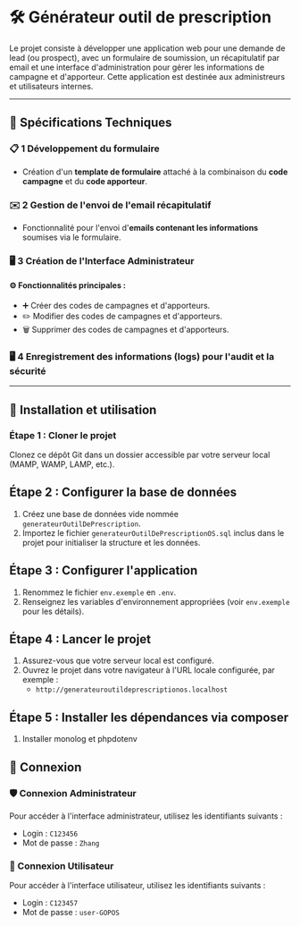 # 🛠️ Générateur outil de prescription

Le projet consiste à développer une application web pour une demande de lead (ou prospect), avec un formulaire de soumission, un récapitulatif par email et une interface d'administration pour gérer les informations de campagne et d'apporteur. 
Cette application est destinée aux administreurs et utilisateurs internes.

---

## 🔧 Spécifications Techniques

### 📋 1 Développement du formulaire 
- Création d'un **template de formulaire** attaché à la combinaison du **code campagne** et du **code apporteur**.

### ✉️ 2 Gestion de l'envoi de l'email récapitulatif
- Fonctionnalité pour l'envoi d'**emails contenant les informations** soumises via le formulaire.

### 🖥️ 3 Création de l'Interface Administrateur

#### ⚙️ Fonctionnalités principales :
- ➕ Créer des codes de campagnes et d'apporteurs.
- ✏️ Modifier des codes de campagnes et d'apporteurs.
- 🗑️ Supprimer des codes de campagnes et d'apporteurs.

### 🖥️ 4 Enregistrement des informations (**logs**) pour l'audit et la sécurité

---

## 🚀 Installation et utilisation

### Étape 1 : Cloner le projet
Clonez ce dépôt Git dans un dossier accessible par votre serveur local (MAMP, WAMP, LAMP, etc.).

##  Étape 2 : Configurer la base de données
1. Créez une base de données vide nommée `generateurOutilDePrescription`.
2. Importez le fichier `generateurOutilDePrescriptionOS.sql` inclus dans le projet pour initialiser la structure et les données.

##  Étape 3 : Configurer l'application
1. Renommez le fichier `env.exemple` en `.env`.
2. Renseignez les variables d'environnement appropriées (voir `env.exemple` pour les détails).

##  Étape 4 : Lancer le projet
1. Assurez-vous que votre serveur local est configuré.
2. Ouvrez le projet dans votre navigateur à l'URL locale configurée, par exemple :
   - `http://generateuroutildeprescriptionos.localhost`

##  Étape 5 : Installer les dépendances via composer
1. Installer monolog et phpdotenv 

## 🔐 Connexion
### 🛡️ Connexion Administrateur
Pour accéder à l'interface administrateur, utilisez les identifiants suivants :
- Login : `C123456`
- Mot de passe : `Zhang`

### 👤 Connexion Utilisateur
Pour accéder à l'interface utilisateur, utilisez les identifiants suivants :
- Login : `C123457`
- Mot de passe : `user-GOPOS`
